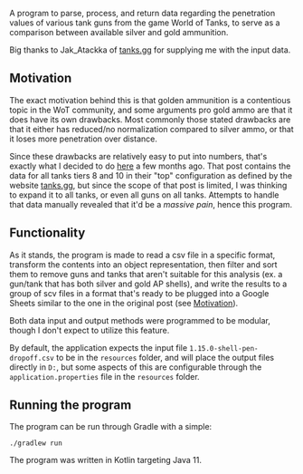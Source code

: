 A program to parse, process, and return data regarding the penetration values of various tank guns from the game World of Tanks, to serve as a comparison between available silver and gold ammunition.

Big thanks to Jak_Atackka of [tanks.gg](https://tanks.gg/) for supplying me with the input data.

## Motivation

The exact motivation behind this is that golden ammunition is a contentious topic in the WoT community, and some arguments pro gold ammo are that it does have its own drawbacks.
Most commonly those stated drawbacks are that it either has reduced/no normalization compared to silver ammo, or that it loses more penetration over distance.

Since these drawbacks are relatively easy to put into numbers, that's exactly what I decided to do [here](https://old.reddit.com/r/WorldofTanks/comments/p8bbj8/on_normalization_and_penetration_loss_over/) a few months ago.
That post contains the data for all tanks tiers 8 and 10 in their "top" configuration as defined by the website [tanks.gg](https://tanks.gg/), but since the scope of that post is limited, I was thinking to expand it to all tanks, or even all guns on all tanks.
Attempts to handle that data manually revealed that it'd be a *massive pain*, hence this program.

## Functionality

As it stands, the program is made to read a csv file in a specific format, transform the contents into an object representation, then filter and sort them to remove guns and tanks that aren't suitable for this analysis (ex. a gun/tank that has both silver and gold AP shells), and write the results to a group of scv files in a format that's ready to be plugged into a Google Sheets similar to the one in the original post (see [Motivation](#-motivation)).

Both data input and output methods were programmed to be modular, though I don't expect to utilize this feature.

By default, the application expects the input file `1.15.0-shell-pen-dropoff.csv` to be in the `resources` folder, and will place the output files directly in `D:`, but some aspects of this are configurable through the `application.properties` file in the `resources` folder.

## Running the program

The program can be run through Gradle with a simple:

```./gradlew run```

The program was written in Kotlin targeting Java 11.
